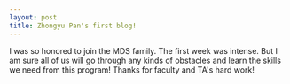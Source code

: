 ```yaml
---
layout: post
title: Zhongyu Pan's first blog!
---
```


I was so honored to join the MDS family. The first week was intense. But I am sure all of us will go through any kinds of obstacles and learn the skills we need from this program! Thanks for faculty and TA's hard work!